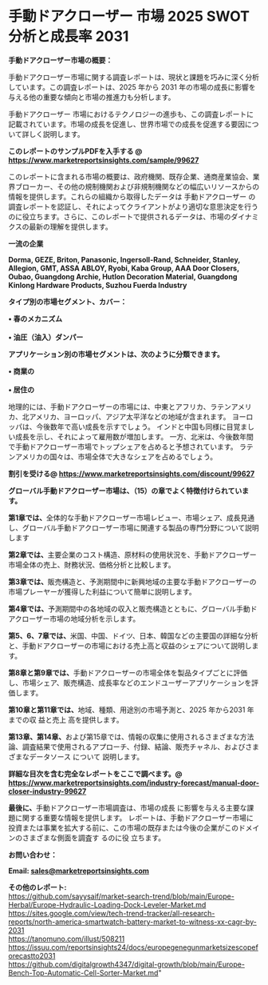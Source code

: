 # 手動ドアクローザー 市場 2025 SWOT 分析と成長率 2031

<strong><b>手動ドアクローザー市場の概要：</b></strong>

手動ドアクローザー市場に関する調査レポートは、現状と課題を巧みに深く分析しています。この調査レポートは、2025 年から 2031 年の市場の成長に影響を与える他の重要な傾向と市場の推進力も分析します。

手動ドアクローザー 市場におけるテクノロジーの進歩も、この調査レポートに記載されています。市場の成長を促進し、世界市場での成長を促進する要因について詳しく説明します。

<strong>このレポートのサンプルPDFを入手する @ <a href=https://www.marketreportsinsights.com/sample/99627>https://www.marketreportsinsights.com/sample/99627</a></strong>

このレポートに含まれる市場の概要は、政府機関、既存企業、通商産業協会、業界ブローカー、その他の規制機関および非規制機関などの幅広いリソースからの情報を提供します。これらの組織から取得したデータは 手動ドアクローザー の調査レポートを認証し、それによってクライアントがより適切な意思決定を行うのに役立ちます。さらに、このレポートで提供されるデータは、市場のダイナミクスの最新の理解を提供します。

<strong>一流の企業</strong>

<strong><b>Dorma, GEZE, Briton, Panasonic, Ingersoll-Rand, Schneider, Stanley, Allegion, GMT, ASSA ABLOY, Ryobi, Kaba Group, AAA Door Closers, Oubao, Guangdong Archie, Hutlon Decoration Material, Guangdong Kinlong Hardware Products, Suzhou Fuerda Industry</b></strong>

<strong><b>タイプ別の市場セグメント、カバー：</b></strong>

<strong>• 春のメカニズム<br><br>• 油圧（油入）ダンパー</strong>

<strong><b>アプリケーション別の市場セグメントは、次のように分類できます。</b></strong>

<strong>• 商業の<br><br>• 居住の</strong>

 地理的には、手動ドアクローザーの市場には、中東とアフリカ、ラテンアメリカ、北アメリカ、ヨーロッパ、アジア太平洋などの地域が含まれます。 ヨーロッパは、今後数年で高い成長を示すでしょう。 インドと中国も同様に目覚ましい成長を示し、それによって雇用数が増加します。 一方、北米は、今後数年間で手動ドアクローザー市場でトップシェアを占めると予想されています。 ラテンアメリカの国々は、市場全体で大きなシェアを占めるでしょう。

<strong>割引を受ける@ <a href=https://www.marketreportsinsights.com/discount/99627>https://www.marketreportsinsights.com/discount/99627</a></strong>

<strong><b>グローバル手動ドアクローザー市場は、（15）の章でよく特徴付けられています。</b></strong>

<strong><b>第</b></strong><strong><b>1章では、</b></strong>全体的な手動ドアクローザー市場レビュー、市場シェア、成長見通し、グローバル手動ドアクローザー市場に関連する製品の専門分野について説明します

<strong><b>第2章では、</b></strong>主要企業のコスト構造、原材料の使用状況を、手動ドアクローザー市場全体の売上、財務状況、価格分析と比較します。

<strong><b>第3章では、</b></strong>販売構造と、予測期間中に新興地域の主要な手動ドアクローザーの市場プレーヤーが獲得した利益について簡単に説明します。

<strong><b>第4章では、</b></strong>予測期間中の各地域の収入と販売構造とともに、グローバル手動ドアクローザー市場の地域分析を示します。

<strong><b>第5、6、7章では、</b></strong>米国、中国、ドイツ、日本、韓国などの主要国の詳細な分析と、手動ドアクローザーの市場における売上高と収益のシェアについて説明します。

<strong><b>第8章と第9章では、</b></strong>手動ドアクローザーの市場全体を製品タイプごとに評価し、市場シェア、販売構造、成長率などのエンドユーザーアプリケーションを評価します。

<strong><b>第10章と第11章では、</b></strong>地域、種類、用途別の市場予測と、2025 年から2031 年までの収 益と売上 高を提供します。

<strong><b>第13章、第14章、</b></strong>および第15章では、情報の収集に使用されるさまざまな方法論、調査結果で使用されるアプローチ、付録、結論、販売チャネル、およびさまざまなデータソース について 説明します。

<strong>詳細な目次を含む完全なレポートをここで調べます。@ <a href=https://www.marketreportsinsights.com/industry-forecast/manual-door-closer-industry-99627>https://www.marketreportsinsights.com/industry-forecast/manual-door-closer-industry-99627</a></strong>

<strong><b>最後に、</b></strong>手動ドアクローザー市場調査は、市場の成長 に影響を</a>与える主要な課題に関する重要な情報を提供します。 レポートは、手動ドアクローザー市場に投資または事業を拡大する前に、この市場の既存または今後の企業がこのドメインのさまざまな側面を調査す るのに役 立ちます。

<strong><b>お問い合わせ：</b></strong>

<strong>Email: </strong><a href=mailto:sales@marketreportsinsights.com><strong>sales@marketreportsinsights.com</strong></a>

<strong>その他のレポート:</strong>
<br>
<a href=https://github.com/sayysaif/market-search-trend/blob/main/Europe-Herbal/Europe-Hydraulic-Loading-Dock-Leveler-Market.md>https://github.com/sayysaif/market-search-trend/blob/main/Europe-Herbal/Europe-Hydraulic-Loading-Dock-Leveler-Market.md</a>
<br>
<a href=https://sites.google.com/view/tech-trend-tracker/all-research-reports/north-america-smartwatch-battery-market-to-witness-xx-cagr-by-2031>https://sites.google.com/view/tech-trend-tracker/all-research-reports/north-america-smartwatch-battery-market-to-witness-xx-cagr-by-2031</a>
<br>
<a href=https://tanomuno.com/illust/508211>https://tanomuno.com/illust/508211</a>
<br>
<a href=https://issuu.com/reportsinsights24/docs/europegenegunmarketsizescopeforecastto2031>https://issuu.com/reportsinsights24/docs/europegenegunmarketsizescopeforecastto2031</a>
<br>
<a href=https://github.com/digitalgrowth4347/digital-growth/blob/main/Europe-Bench-Top-Automatic-Cell-Sorter-Market.md>https://github.com/digitalgrowth4347/digital-growth/blob/main/Europe-Bench-Top-Automatic-Cell-Sorter-Market.md</a>"
